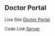 ## Doctor Portal

Live Site [Doctor Portal](https://doctor-portal-10.web.app) <br/>

Code Link [Server](https://github.com/yeasinbinali/doctor-portal-server)